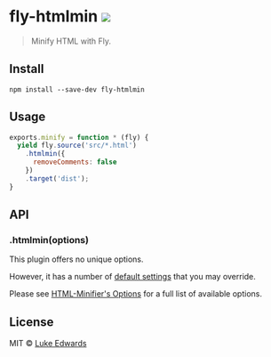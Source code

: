 # fly-htmlmin [![][travis-badge]][travis-link]

> Minify HTML with Fly.

## Install

```
npm install --save-dev fly-htmlmin
```

## Usage

```js
exports.minify = function * (fly) {
  yield fly.source('src/*.html')
    .htmlmin({
      removeComments: false
    })
    .target('dist');
}
```

## API

### .htmlmin(options)

This plugin offers no unique options. 

However, it has a number of [default settings](config.js) that you may override.

Please see [HTML-Minifier's Options](https://github.com/kangax/html-minifier#options-quick-reference) for a full list of available options.

## License

MIT © [Luke Edwards](https://lukeed.com)

[travis-link]:  https://travis-ci.org/lukeed/fly-htmlmin
[travis-badge]: http://img.shields.io/travis/lukeed/fly-htmlmin.svg?style=flat-square
